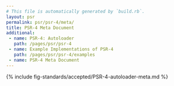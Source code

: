 ```yaml
---
# This file is automatically generated by `build.rb`.
layout: psr
permalink: psr/psr-4/meta/
title: PSR-4 Meta Document
additional:
 - name: PSR-4: Autoloader
   path: /pages/psr/psr-4
 - name: Example Implementations of PSR-4
   path: /pages/psr/psr-4/examples
 - name: PSR-4 Meta Document
---
```


{% include fig-standards/accepted/PSR-4-autoloader-meta.md %}
